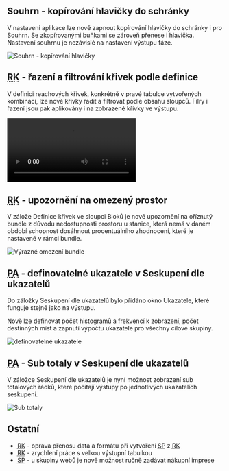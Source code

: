 ﻿---
categories: [fenix]
layout: fenix
---
## Souhrn - kopírování hlavičky do schránky
V nastavení aplikace lze nově zapnout kopírování hlavičky do schránky i pro Souhrn. Se zkopírovanými buňkami se zároveň přenese i hlavička. Nastavení souhrnu je nezávislé na nastavení výstupu fáze.

![Souhrn - kopírování hlavičky]({{site.url}}/data/hlavicka_souhrn.png "Souhrn - kopírování hlavičky")

## <abbr title="Reachové křivky">RK</abbr> - řazení a filtrování křivek podle definice
V definici reachových křivek, konkrétně v pravé tabulce vytvořených kombinací, lze nově křivky řadit a filtrovat podle obsahu sloupců. Filry i řazení jsou pak aplikovány i na zobrazené křivky ve výstupu.

<video src="{{site.url}}/data/rkdefinice_filtryarazeni.mp4" type="video/mp4" controls>Řazení a filtrování tabulek</video>

## <abbr title="Reachové křivky">RK</abbr> - upozornění na omezený prostor
V zálože Definice křivek ve sloupci Bloků je nově upozornění na oříznutý bundle z důvodu nedostupnosti prostoru u stanice, která nemá v daném období schopnost dosáhnout procentuálního zhodnocení, které je nastavené v rámci bundle.

![Výrazné omezení bundle]({{site.url}}/data/rcbundleomezen.png "Výrazné omezení bundle")

## <abbr title="Postanalýza">PA</abbr> - definovatelné ukazatele v Seskupení dle ukazatelů
Do záložky Seskupení dle ukazatelů bylo přidáno okno Ukazatele, které funguje stejně jako na výstupu. 

Nově lze definovat počet histogramů a frekvencí k zobrazení, počet destinných míst a zapnutí výpočtu ukazatele pro všechny cílové skupiny.

![definovatelné ukazatele]({{site.url}}/data/definovatelneukazatele.png "definovatelné ukazatele")


## <abbr title="Postanalýza">PA</abbr> - Sub totaly v Seskupení dle ukazatelů
V záložce Seskupení dle ukazatelů je nyní možnost zobrazení sub totalových řádků, které počítají výstupy po jednotlivých ukazatelích seskupení.

![Sub totaly]({{site.url}}/data/subtotaly.png "Sub totaly")

## Ostatní
<ul>
	<li><abbr title="Reachové křivky">RK</abbr> - oprava přenosu data a formátu při vytvoření <abbr title="Strategický plán">SP</abbr> z <abbr title="Reachové křivky">RK</abbr> </li>
	<li><abbr title="Reachové křivky">RK</abbr> - zrychlení práce s velkou výstupní tabulkou</li>
	<li><abbr title="Strategický plán">SP</abbr> - u skupiny webů je nově možnost ručně zadávat nákupní imprese</li>
</ul>
